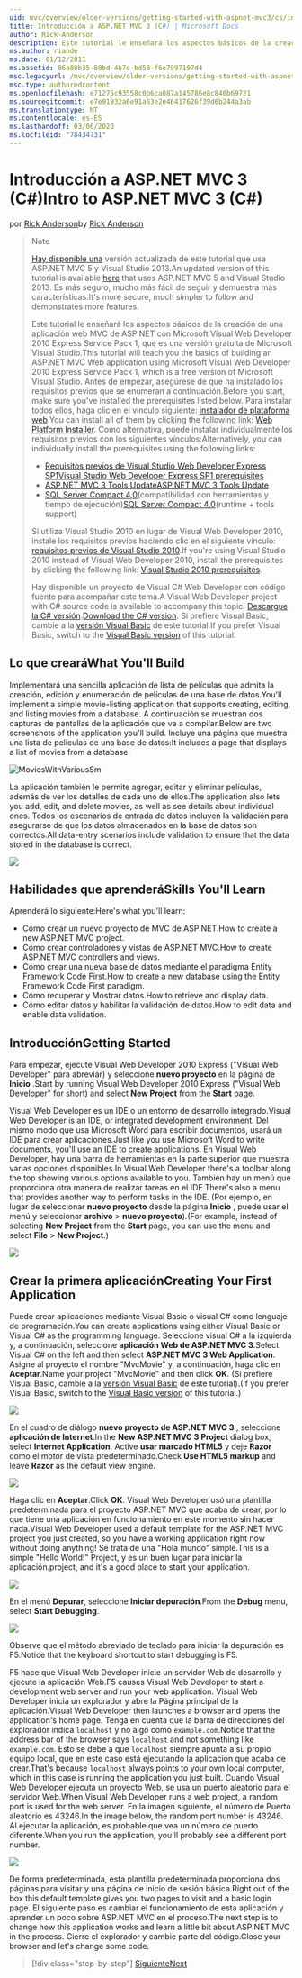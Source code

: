 ```yaml
---
uid: mvc/overview/older-versions/getting-started-with-aspnet-mvc3/cs/intro-to-aspnet-mvc-3
title: Introducción a ASP.NET MVC 3 (C#) | Microsoft Docs
author: Rick-Anderson
description: Este tutorial le enseñará los aspectos básicos de la creación de una aplicación web MVC de ASP.NET con Microsoft Visual Web Developer 2010 Express Service Pack 1, que es...
ms.author: riande
ms.date: 01/12/2011
ms.assetid: 86a80b35-88bd-4b7c-bd58-f6e7997197d4
msc.legacyurl: /mvc/overview/older-versions/getting-started-with-aspnet-mvc3/cs/intro-to-aspnet-mvc-3
msc.type: authoredcontent
ms.openlocfilehash: e71275c93558c0b6ca087a145786e8c846b69721
ms.sourcegitcommit: e7e91932a6e91a63e2e46417626f39d6b244a3ab
ms.translationtype: MT
ms.contentlocale: es-ES
ms.lasthandoff: 03/06/2020
ms.locfileid: "78434731"
---
```

# <a name="intro-to-aspnet-mvc-3-c"></a><span data-ttu-id="9d8d0-103">Introducción a ASP.NET MVC 3 (C#)</span><span class="sxs-lookup"><span data-stu-id="9d8d0-103">Intro to ASP.NET MVC 3 (C#)</span></span>

<span data-ttu-id="9d8d0-104">por [Rick Anderson](https://twitter.com/RickAndMSFT)</span><span class="sxs-lookup"><span data-stu-id="9d8d0-104">by [Rick Anderson](https://twitter.com/RickAndMSFT)</span></span>

> > [!NOTE]
> > <span data-ttu-id="9d8d0-105">[Hay disponible una](../../../getting-started/introduction/getting-started.md) versión actualizada de este tutorial que usa ASP.NET MVC 5 y Visual Studio 2013.</span><span class="sxs-lookup"><span data-stu-id="9d8d0-105">An updated version of this tutorial is available [here](../../../getting-started/introduction/getting-started.md) that uses ASP.NET MVC 5 and Visual Studio 2013.</span></span> <span data-ttu-id="9d8d0-106">Es más seguro, mucho más fácil de seguir y demuestra más características.</span><span class="sxs-lookup"><span data-stu-id="9d8d0-106">It's more secure, much simpler to follow and demonstrates more features.</span></span>
> 
> 
> <span data-ttu-id="9d8d0-107">Este tutorial le enseñará los aspectos básicos de la creación de una aplicación web MVC de ASP.NET con Microsoft Visual Web Developer 2010 Express Service Pack 1, que es una versión gratuita de Microsoft Visual Studio.</span><span class="sxs-lookup"><span data-stu-id="9d8d0-107">This tutorial will teach you the basics of building an ASP.NET MVC Web application using Microsoft Visual Web Developer 2010 Express Service Pack 1, which is a free version of Microsoft Visual Studio.</span></span> <span data-ttu-id="9d8d0-108">Antes de empezar, asegúrese de que ha instalado los requisitos previos que se enumeran a continuación.</span><span class="sxs-lookup"><span data-stu-id="9d8d0-108">Before you start, make sure you've installed the prerequisites listed below.</span></span> <span data-ttu-id="9d8d0-109">Para instalar todos ellos, haga clic en el vínculo siguiente: [instalador de plataforma web](https://www.microsoft.com/web/gallery/install.aspx?appid=VWD2010SP1Pack).</span><span class="sxs-lookup"><span data-stu-id="9d8d0-109">You can install all of them by clicking the following link: [Web Platform Installer](https://www.microsoft.com/web/gallery/install.aspx?appid=VWD2010SP1Pack).</span></span> <span data-ttu-id="9d8d0-110">Como alternativa, puede instalar individualmente los requisitos previos con los siguientes vínculos:</span><span class="sxs-lookup"><span data-stu-id="9d8d0-110">Alternatively, you can individually install the prerequisites using the following links:</span></span>
> 
> - [<span data-ttu-id="9d8d0-111">Requisitos previos de Visual Studio Web Developer Express SP1</span><span class="sxs-lookup"><span data-stu-id="9d8d0-111">Visual Studio Web Developer Express SP1 prerequisites</span></span>](https://www.microsoft.com/web/gallery/install.aspx?appid=VWD2010SP1Pack)
> - [<span data-ttu-id="9d8d0-112">ASP.NET MVC 3 Tools Update</span><span class="sxs-lookup"><span data-stu-id="9d8d0-112">ASP.NET MVC 3 Tools Update</span></span>](https://www.microsoft.com/web/gallery/install.aspx?appsxml=&amp;appid=MVC3)
> - <span data-ttu-id="9d8d0-113">[SQL Server Compact 4,0](https://www.microsoft.com/web/gallery/install.aspx?appid=SQLCE;SQLCEVSTools_4_0)(compatibilidad con herramientas y tiempo de ejecución)</span><span class="sxs-lookup"><span data-stu-id="9d8d0-113">[SQL Server Compact 4.0](https://www.microsoft.com/web/gallery/install.aspx?appid=SQLCE;SQLCEVSTools_4_0)(runtime + tools support)</span></span>
> 
> <span data-ttu-id="9d8d0-114">Si utiliza Visual Studio 2010 en lugar de Visual Web Developer 2010, instale los requisitos previos haciendo clic en el siguiente vínculo: [requisitos previos de Visual Studio 2010](https://www.microsoft.com/web/gallery/install.aspx?appsxml=&amp;appid=VS2010SP1Pack).</span><span class="sxs-lookup"><span data-stu-id="9d8d0-114">If you're using Visual Studio 2010 instead of Visual Web Developer 2010, install the prerequisites by clicking the following link: [Visual Studio 2010 prerequisites](https://www.microsoft.com/web/gallery/install.aspx?appsxml=&amp;appid=VS2010SP1Pack).</span></span>
> 
> <span data-ttu-id="9d8d0-115">Hay disponible un proyecto de Visual C# Web Developer con código fuente para acompañar este tema.</span><span class="sxs-lookup"><span data-stu-id="9d8d0-115">A Visual Web Developer project with C# source code is available to accompany this topic.</span></span> <span data-ttu-id="9d8d0-116">[Descargue la C# versión](https://code.msdn.microsoft.com/Introduction-to-MVC-3-10d1b098).</span><span class="sxs-lookup"><span data-stu-id="9d8d0-116">[Download the C# version](https://code.msdn.microsoft.com/Introduction-to-MVC-3-10d1b098).</span></span> <span data-ttu-id="9d8d0-117">Si prefiere Visual Basic, cambie a la [versión Visual Basic](../vb/intro-to-aspnet-mvc-3.md) de este tutorial.</span><span class="sxs-lookup"><span data-stu-id="9d8d0-117">If you prefer Visual Basic, switch to the [Visual Basic version](../vb/intro-to-aspnet-mvc-3.md) of this tutorial.</span></span>

## <a name="what-youll-build"></a><span data-ttu-id="9d8d0-118">Lo que creará</span><span class="sxs-lookup"><span data-stu-id="9d8d0-118">What You'll Build</span></span>

<span data-ttu-id="9d8d0-119">Implementará una sencilla aplicación de lista de películas que admita la creación, edición y enumeración de películas de una base de datos.</span><span class="sxs-lookup"><span data-stu-id="9d8d0-119">You'll implement a simple movie-listing application that supports creating, editing, and listing movies from a database.</span></span> <span data-ttu-id="9d8d0-120">A continuación se muestran dos capturas de pantallas de la aplicación que va a compilar.</span><span class="sxs-lookup"><span data-stu-id="9d8d0-120">Below are two screenshots of the application you'll build.</span></span> <span data-ttu-id="9d8d0-121">Incluye una página que muestra una lista de películas de una base de datos:</span><span class="sxs-lookup"><span data-stu-id="9d8d0-121">It includes a page that displays a list of movies from a database:</span></span>

![MoviesWithVariousSm](intro-to-aspnet-mvc-3/_static/image1.png)

<span data-ttu-id="9d8d0-123">La aplicación también le permite agregar, editar y eliminar películas, además de ver los detalles de cada uno de ellos.</span><span class="sxs-lookup"><span data-stu-id="9d8d0-123">The application also lets you add, edit, and delete movies, as well as see details about individual ones.</span></span> <span data-ttu-id="9d8d0-124">Todos los escenarios de entrada de datos incluyen la validación para asegurarse de que los datos almacenados en la base de datos son correctos.</span><span class="sxs-lookup"><span data-stu-id="9d8d0-124">All data-entry scenarios include validation to ensure that the data stored in the database is correct.</span></span>

![](intro-to-aspnet-mvc-3/_static/image2.png)

## <a name="skills-youll-learn"></a><span data-ttu-id="9d8d0-125">Habilidades que aprenderá</span><span class="sxs-lookup"><span data-stu-id="9d8d0-125">Skills You'll Learn</span></span>

<span data-ttu-id="9d8d0-126">Aprenderá lo siguiente:</span><span class="sxs-lookup"><span data-stu-id="9d8d0-126">Here's what you'll learn:</span></span>

- <span data-ttu-id="9d8d0-127">Cómo crear un nuevo proyecto de MVC de ASP.NET.</span><span class="sxs-lookup"><span data-stu-id="9d8d0-127">How to create a new ASP.NET MVC project.</span></span>
- <span data-ttu-id="9d8d0-128">Cómo crear controladores y vistas de ASP.NET MVC.</span><span class="sxs-lookup"><span data-stu-id="9d8d0-128">How to create ASP.NET MVC controllers and views.</span></span>
- <span data-ttu-id="9d8d0-129">Cómo crear una nueva base de datos mediante el paradigma Entity Framework Code First.</span><span class="sxs-lookup"><span data-stu-id="9d8d0-129">How to create a new database using the Entity Framework Code First paradigm.</span></span>
- <span data-ttu-id="9d8d0-130">Cómo recuperar y Mostrar datos.</span><span class="sxs-lookup"><span data-stu-id="9d8d0-130">How to retrieve and display data.</span></span>
- <span data-ttu-id="9d8d0-131">Cómo editar datos y habilitar la validación de datos.</span><span class="sxs-lookup"><span data-stu-id="9d8d0-131">How to edit data and enable data validation.</span></span>

## <a name="getting-started"></a><span data-ttu-id="9d8d0-132">Introducción</span><span class="sxs-lookup"><span data-stu-id="9d8d0-132">Getting Started</span></span>

<span data-ttu-id="9d8d0-133">Para empezar, ejecute Visual Web Developer 2010 Express ("Visual Web Developer" para abreviar) y seleccione **nuevo proyecto** en la página de **Inicio** .</span><span class="sxs-lookup"><span data-stu-id="9d8d0-133">Start by running Visual Web Developer 2010 Express ("Visual Web Developer" for short) and select **New Project** from the **Start** page.</span></span>

<span data-ttu-id="9d8d0-134">Visual Web Developer es un IDE o un entorno de desarrollo integrado.</span><span class="sxs-lookup"><span data-stu-id="9d8d0-134">Visual Web Developer is an IDE, or integrated development environment.</span></span> <span data-ttu-id="9d8d0-135">Del mismo modo que usa Microsoft Word para escribir documentos, usará un IDE para crear aplicaciones.</span><span class="sxs-lookup"><span data-stu-id="9d8d0-135">Just like you use Microsoft Word to write documents, you'll use an IDE to create applications.</span></span> <span data-ttu-id="9d8d0-136">En Visual Web Developer, hay una barra de herramientas en la parte superior que muestra varias opciones disponibles.</span><span class="sxs-lookup"><span data-stu-id="9d8d0-136">In Visual Web Developer there's a toolbar along the top showing various options available to you.</span></span> <span data-ttu-id="9d8d0-137">También hay un menú que proporciona otra manera de realizar tareas en el IDE.</span><span class="sxs-lookup"><span data-stu-id="9d8d0-137">There's also a menu that provides another way to perform tasks in the IDE.</span></span> <span data-ttu-id="9d8d0-138">(Por ejemplo, en lugar de seleccionar **nuevo proyecto** desde la página **Inicio** , puede usar el menú y seleccionar **archivo** &gt; **nuevo proyecto**).</span><span class="sxs-lookup"><span data-stu-id="9d8d0-138">(For example, instead of selecting **New Project** from the **Start** page, you can use the menu and select **File** &gt; **New Project**.)</span></span>

[![](intro-to-aspnet-mvc-3/_static/image4.png)](intro-to-aspnet-mvc-3/_static/image3.png)

## <a name="creating-your-first-application"></a><span data-ttu-id="9d8d0-139">Crear la primera aplicación</span><span class="sxs-lookup"><span data-stu-id="9d8d0-139">Creating Your First Application</span></span>

<span data-ttu-id="9d8d0-140">Puede crear aplicaciones mediante Visual Basic o visual C# como lenguaje de programación.</span><span class="sxs-lookup"><span data-stu-id="9d8d0-140">You can create applications using either Visual Basic or Visual C# as the programming language.</span></span> <span data-ttu-id="9d8d0-141">Seleccione visual C# a la izquierda y, a continuación, seleccione **aplicación Web de ASP.NET MVC 3**.</span><span class="sxs-lookup"><span data-stu-id="9d8d0-141">Select Visual C# on the left and then select **ASP.NET MVC 3 Web Application**.</span></span> <span data-ttu-id="9d8d0-142">Asigne al proyecto el nombre "MvcMovie" y, a continuación, haga clic en **Aceptar**.</span><span class="sxs-lookup"><span data-stu-id="9d8d0-142">Name your project "MvcMovie" and then click **OK**.</span></span> <span data-ttu-id="9d8d0-143">(Si prefiere Visual Basic, cambie a la [versión Visual Basic](../vb/intro-to-aspnet-mvc-3.md) de este tutorial).</span><span class="sxs-lookup"><span data-stu-id="9d8d0-143">(If you prefer Visual Basic, switch to the [Visual Basic version](../vb/intro-to-aspnet-mvc-3.md) of this tutorial.)</span></span>

![](intro-to-aspnet-mvc-3/_static/image5.png)

<span data-ttu-id="9d8d0-144">En el cuadro de diálogo **nuevo proyecto de ASP.NET MVC 3** , seleccione **aplicación de Internet**.</span><span class="sxs-lookup"><span data-stu-id="9d8d0-144">In the **New ASP.NET MVC 3 Project** dialog box, select **Internet Application**.</span></span> <span data-ttu-id="9d8d0-145">Active **usar marcado HTML5** y deje **Razor** como el motor de vista predeterminado.</span><span class="sxs-lookup"><span data-stu-id="9d8d0-145">Check **Use HTML5 markup** and leave **Razor** as the default view engine.</span></span>

![](intro-to-aspnet-mvc-3/_static/image6.png)

<span data-ttu-id="9d8d0-146">Haga clic en **Aceptar**.</span><span class="sxs-lookup"><span data-stu-id="9d8d0-146">Click **OK**.</span></span> <span data-ttu-id="9d8d0-147">Visual Web Developer usó una plantilla predeterminada para el proyecto ASP.NET MVC que acaba de crear, por lo que tiene una aplicación en funcionamiento en este momento sin hacer nada.</span><span class="sxs-lookup"><span data-stu-id="9d8d0-147">Visual Web Developer used a default template for the ASP.NET MVC project you just created, so you have a working application right now without doing anything!</span></span> <span data-ttu-id="9d8d0-148">Se trata de una "Hola mundo" simple.</span><span class="sxs-lookup"><span data-stu-id="9d8d0-148">This is a simple "Hello World!"</span></span> <span data-ttu-id="9d8d0-149">Project, y es un buen lugar para iniciar la aplicación.</span><span class="sxs-lookup"><span data-stu-id="9d8d0-149">project, and it's a good place to start your application.</span></span>

[![](intro-to-aspnet-mvc-3/_static/image8.png)](intro-to-aspnet-mvc-3/_static/image7.png)

<span data-ttu-id="9d8d0-150">En el menú **Depurar**, seleccione **Iniciar depuración**.</span><span class="sxs-lookup"><span data-stu-id="9d8d0-150">From the **Debug** menu, select **Start Debugging**.</span></span>

![](intro-to-aspnet-mvc-3/_static/image9.png)

<span data-ttu-id="9d8d0-151">Observe que el método abreviado de teclado para iniciar la depuración es F5.</span><span class="sxs-lookup"><span data-stu-id="9d8d0-151">Notice that the keyboard shortcut to start debugging is F5.</span></span>

<span data-ttu-id="9d8d0-152">F5 hace que Visual Web Developer inicie un servidor Web de desarrollo y ejecute la aplicación Web.</span><span class="sxs-lookup"><span data-stu-id="9d8d0-152">F5 causes Visual Web Developer to start a development web server and run your web application.</span></span> <span data-ttu-id="9d8d0-153">Visual Web Developer inicia un explorador y abre la Página principal de la aplicación.</span><span class="sxs-lookup"><span data-stu-id="9d8d0-153">Visual Web Developer then launches a browser and opens the application's home page.</span></span> <span data-ttu-id="9d8d0-154">Tenga en cuenta que la barra de direcciones del explorador indica `localhost` y no algo como `example.com`.</span><span class="sxs-lookup"><span data-stu-id="9d8d0-154">Notice that the address bar of the browser says `localhost` and not something like `example.com`.</span></span> <span data-ttu-id="9d8d0-155">Esto se debe a que `localhost` siempre apunta a su propio equipo local, que en este caso está ejecutando la aplicación que acaba de crear.</span><span class="sxs-lookup"><span data-stu-id="9d8d0-155">That's because `localhost` always points to your own local computer, which in this case is running the application you just built.</span></span> <span data-ttu-id="9d8d0-156">Cuando Visual Web Developer ejecuta un proyecto Web, se usa un puerto aleatorio para el servidor Web.</span><span class="sxs-lookup"><span data-stu-id="9d8d0-156">When Visual Web Developer runs a web project, a random port is used for the web server.</span></span> <span data-ttu-id="9d8d0-157">En la imagen siguiente, el número de Puerto aleatorio es 43246.</span><span class="sxs-lookup"><span data-stu-id="9d8d0-157">In the image below, the random port number is 43246.</span></span> <span data-ttu-id="9d8d0-158">Al ejecutar la aplicación, es probable que vea un número de puerto diferente.</span><span class="sxs-lookup"><span data-stu-id="9d8d0-158">When you run the application, you'll probably see a different port number.</span></span>

![](intro-to-aspnet-mvc-3/_static/image10.png)

<span data-ttu-id="9d8d0-159">De forma predeterminada, esta plantilla predeterminada proporciona dos páginas para visitar y una página de inicio de sesión básica.</span><span class="sxs-lookup"><span data-stu-id="9d8d0-159">Right out of the box this default template gives you two pages to visit and a basic login page.</span></span> <span data-ttu-id="9d8d0-160">El siguiente paso es cambiar el funcionamiento de esta aplicación y aprender un poco sobre ASP.NET MVC en el proceso.</span><span class="sxs-lookup"><span data-stu-id="9d8d0-160">The next step is to change how this application works and learn a little bit about ASP.NET MVC in the process.</span></span> <span data-ttu-id="9d8d0-161">Cierre el explorador y cambie parte del código.</span><span class="sxs-lookup"><span data-stu-id="9d8d0-161">Close your browser and let's change some code.</span></span>

> [!div class="step-by-step"]
> [<span data-ttu-id="9d8d0-162">Siguiente</span><span class="sxs-lookup"><span data-stu-id="9d8d0-162">Next</span></span>](adding-a-controller.md)
